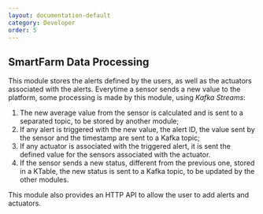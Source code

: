 ```yaml
---
layout: documentation-default
category: Developer
order: 5
---
```


## SmartFarm Data Processing

This module stores the alerts defined by the users, as well as the actuators
associated with the alerts. Everytime a sensor sends a new value to the platform,
some processing is made by this module, using *Kafka Streams*:

1. The new average value from the sensor is calculated and is sent to a
separated topic, to be stored by another module;
2. If any alert is triggered with the new value, the alert ID, the value sent
by the sensor and the timestamp are sent to a Kafka topic;
3. If any actuator is associated with the triggered alert, it is sent the
defined value for the sensors associated with the actuator.
4. If the sensor sends a new status, different from the previous one, stored
in a KTable, the new status is sent to a Kafka topic, to be updated by
the other modules.

This module also provides an HTTP API to allow the user to add alerts and actuators.
